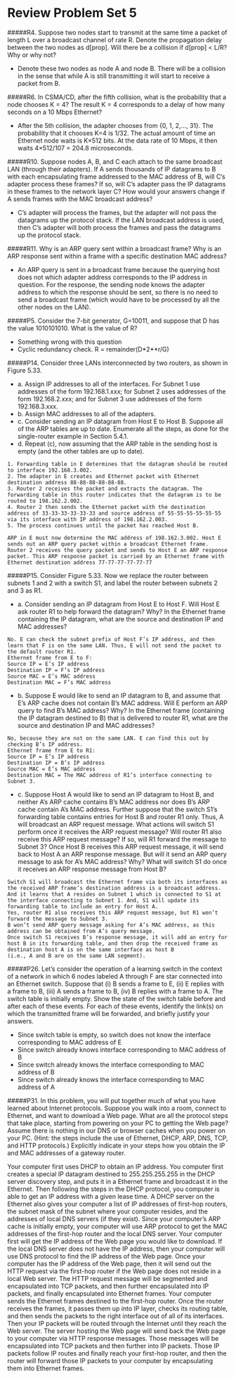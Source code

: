 # Review Problem Set 5

#####R4. Suppose two nodes start to transmit at the same time a packet of length L over a broadcast channel of rate R. Denote the propagation delay between the two nodes as d[prop]. Will there be a collision if d[prop] < L/R? Why or why not?

- Denote these two nodes as node A and node B. There will be a collision in the sense that while A is still transmitting it will start to receive a packet from B.


#####R6. In CSMA/CD, after the fifth collision, what is the probability that a node chooses K = 4? The result K = 4 corresponds to a delay of how many seconds on a 10 Mbps Ethernet?

- After the 5th collision, the adapter chooses from {0, 1, 2,…, 31}. The probability that it chooses K=4 is 1/32. The actual amount of time an Ethernet node waits is K×512 bits. At the data rate of 10 Mbps, it then waits 4×512/107 = 204.8 microseconds.

#####R10. Suppose nodes A, B, and C each attach to the same broadcast LAN (through their adapters). If A sends thousands of IP datagrams to B with each encapsulating frame addressed to the MAC address of B, will C’s adapter process these frames? If so, will C’s adapter pass the IP datagrams in these frames to the network layer C? How would your answers change if A sends frames with the MAC broadcast address?

- C’s adapter will process the frames, but the adapter will not pass the datagrams up the protocol stack. If the LAN broadcast address is used, then C’s adapter will both process the frames and pass the datagrams up the protocol stack.

#####R11. Why is an ARP query sent within a broadcast frame? Why is an ARP response sent within a frame with a specific destination MAC address?

- An ARP query is sent in a broadcast frame because the querying host does not which adapter address corresponds to the IP address in question. For the response, the sending node knows the adapter address to which the response should be sent, so there is no need to send a broadcast frame (which would have to be processed by all the other nodes on the LAN).


#####P5. Consider the 7-bit generator, G=10011, and suppose that D has the value 1010101010. What is the value of R?

- Something wrong with this question
- Cyclic redundancy check. R = remainder(D*2**r/G)

#####P14. Consider three LANs interconnected by two routers, as shown in Figure 5.33.

- a. Assign IP addresses to all of the interfaces. For Subnet 1 use addresses of the form 192.168.1.xxx; for Subnet 2 uses addresses of the form 192.168.2.xxx; and for Subnet 3 use addresses of the form 192.168.3.xxx.
- b. Assign MAC addresses to all of the adapters.
- c. Consider sending an IP datagram from Host E to Host B. Suppose all of the ARP tables are up to date. Enumerate all the steps, as done for the single-router example in Section 5.4.1.
- d. Repeat (c), now assuming that the ARP table in the sending host is empty (and the other tables are up to date).

```
1. Forwarding table in E determines that the datagram should be routed to interface 192.168.3.002.
2. The adapter in E creates and Ethernet packet with Ethernet destination address 88-88-88-88-88-88.
3. Router 2 receives the packet and extracts the datagram. The forwarding table in this router indicates that the datagram is to be routed to 198.162.2.002.
4. Router 2 then sends the Ethernet packet with the destination address of 33-33-33-33-33-33 and source address of 55-55-55-55-55-55 via its interface with IP address of 198.162.2.003.
5. The process continues until the packet has reached Host B.
```

```
ARP in E must now determine the MAC address of 198.162.3.002. Host E sends out an ARP query packet within a broadcast Ethernet frame. Router 2 receives the query packet and sends to Host E an ARP response packet. This ARP response packet is carried by an Ethernet frame with Ethernet destination address 77-77-77-77-77-77
```

#####P15. Consider Figure 5.33. Now we replace the router between subnets 1 and 2 with a switch S1, and label the router between subnets 2 and 3 as R1.
- a. Consider sending an IP datagram from Host E to Host F. Will Host E ask router R1 to help forward the datagram? Why? In the Ethernet frame containing the IP datagram, what are the source and destination IP and MAC addresses?

```
No. E can check the subnet prefix of Host F’s IP address, and then learn that F is on the same LAN. Thus, E will not send the packet to the default router R1.
Ethernet frame from E to F:
Source IP = E’s IP address
Destination IP = F’s IP address
Source MAC = E’s MAC address
Destination MAC = F’s MAC address
```

- b. Suppose E would like to send an IP datagram to B, and assume that E’s ARP cache does not contain B’s MAC address. Will E perform an ARP query to find B’s MAC address? Why? In the Ethernet frame (containing the IP datagram destined to B) that is delivered to router R1, what are the source and destination IP and MAC addresses?

```
No, because they are not on the same LAN. E can find this out by checking B’s IP address.
Ethernet frame from E to R1:
Source IP = E’s IP address
Destination IP = B’s IP address
Source MAC = E’s MAC address
Destination MAC = The MAC address of R1’s interface connecting to Subnet 3.
```

- c. Suppose Host A would like to send an IP datagram to Host B, and neither A’s ARP cache contains B’s MAC address nor does B’s ARP cache contain A’s MAC address. Further suppose that the switch S1’s forwarding table contains entries for Host B and router R1 only. Thus, A will broadcast an ARP request message. What actions will switch S1 perform once it receives the ARP request message? Will router R1 also receive this ARP request message? If so, will R1 forward the message to Subnet 3? Once Host B receives this ARP request message, it will send back to Host A an ARP response message. But will it send an ARP query message to ask for A’s MAC address? Why? What will switch S1 do once it receives an ARP response message from Host B?

```
Switch S1 will broadcast the Ethernet frame via both its interfaces as the received ARP frame’s destination address is a broadcast address. And it learns that A resides on Subnet 1 which is connected to S1 at the interface connecting to Subnet 1. And, S1 will update its forwarding table to include an entry for Host A.
Yes, router R1 also receives this ARP request message, but R1 won’t forward the message to Subnet 3.
B won’t send ARP query message asking for A’s MAC address, as this address can be obtained from A’s query message.
Once switch S1 receives B’s response message, it will add an entry for host B in its forwarding table, and then drop the received frame as destination host A is on the same interface as host B
(i.e., A and B are on the same LAN segment).
```

#####P26. Let’s consider the operation of a learning switch in the context of a network in which 6 nodes labeled A through F are star connected into an Ethernet switch. Suppose that (i) B sends a frame to E, (ii) E replies with a frame to B, (iii) A sends a frame to B, (iv) B replies with a frame to A. The switch table is initially empty. Show the state of the switch table before and after each of these events. For each of these events, identify the link(s) on which the transmitted frame will be forwarded, and briefly justify your answers.

- Since switch table is empty, so switch does not know the interface corresponding to MAC address of E
- Since switch already knows interface corresponding to MAC address of B
- Since switch already knows the interface corresponding to MAC address of B
- Since switch already knows the interface corresponding to MAC address of A

#####P31. In this problem, you will put together much of what you have learned about Internet protocols. Suppose you walk into a room, connect to Ethernet, and want to download a Web page. What are all the protocol steps that take place, starting from powering on your PC to getting the Web page? Assume there is nothing in our DNS or browser caches when you power on your PC. (Hint: the steps include the use of Ethernet, DHCP, ARP, DNS, TCP, and HTTP protocols.) Explicitly indicate in your steps how you obtain the IP and MAC addresses of a gateway router.

Your computer first uses DHCP to obtain an IP address. You computer first creates a special IP datagram destined to 255.255.255.255 in the DHCP server discovery step, and puts it in a Ethernet frame and broadcast it in the Ethernet. Then following the steps in the DHCP protocol, you computer is able to get an IP address with a given lease time.
A DHCP server on the Ethernet also gives your computer a list of IP addresses of first-hop routers, the subnet mask of the subnet where your computer resides, and the addresses of local DNS servers (if they exist).
Since your computer’s ARP cache is initially empty, your computer will use ARP protocol to get the MAC addresses of the first-hop router and the local DNS server.
Your computer first will get the IP address of the Web page you would like to download. If the local DNS server does not have the IP address, then your computer will use DNS protocol to find the IP address of the Web page.
Once your computer has the IP address of the Web page, then it will send out the HTTP request via the first-hop router if the Web page does not reside in a local Web server. The HTTP request message will be segmented and encapsulated into TCP packets, and then further encapsulated into IP packets, and finally encapsulated into Ethernet frames. Your computer sends the Ethernet frames destined to the first-hop router. Once the router receives the frames, it passes them up into IP layer, checks its routing table, and then sends the packets to the right interface out of all of its interfaces.
Then your IP packets will be routed through the Internet until they reach the Web server.
The server hosting the Web page will send back the Web page to your computer via HTTP response messages. Those messages will be encapsulated into TCP packets and then further into IP packets.
Those IP packets follow IP routes and finally reach your first-hop router, and then the router will forward those IP packets to your computer by encapsulating them into Ethernet frames.

